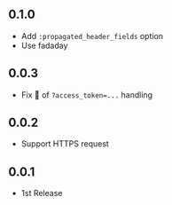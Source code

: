 ## 0.1.0
* Add `:propagated_header_fields` option
* Use fadaday

## 0.0.3
* Fix :bug: of `?access_token=...` handling

## 0.0.2
* Support HTTPS request

## 0.0.1
* 1st Release
